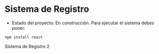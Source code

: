 <h1> Sistema de Registro</h1>

- Estado del proyecto: En construcción.
Para ejecutar el sistema debes poner:

```npm install react```

Sistema de Registro 2
